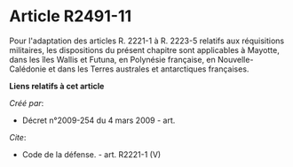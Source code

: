 # Article R2491-11

Pour l'adaptation des articles R. 2221-1 à R. 2223-5 relatifs aux réquisitions militaires, les dispositions du présent
chapitre sont applicables à Mayotte, dans les îles Wallis et Futuna, en Polynésie française, en Nouvelle-Calédonie et dans
les Terres australes et antarctiques françaises.

**Liens relatifs à cet article**

_Créé par_:

  - Décret n°2009-254 du 4 mars 2009 - art.

_Cite_:

  - Code de la défense. - art. R2221-1 (V)
